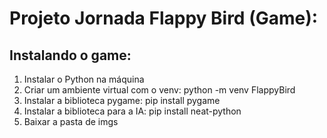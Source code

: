 # Projeto Jornada Flappy Bird (Game):

## Instalando o game:
1) Instalar o Python na máquina
2) Criar um ambiente virtual com o venv: 
        python -m venv FlappyBird
3) Instalar a biblioteca pygame: pip install pygame
4) Instalar a biblioteca para a IA: pip install neat-python
5) Baixar a pasta de imgs
